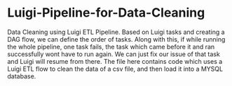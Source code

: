 # Luigi-Pipeline-for-Data-Cleaning
Data Cleaning using Luigi ETL Pipeline. Based on Luigi tasks and creating a DAG flow, we can define the order of tasks. Along with this, if while running the whole pipeline, one task fails, the task which came before it and ran successfully wont have to run again. We can just fix our issue of that task and Luigi will resume from there.
The file here contains code which uses a Luigi ETL flow to clean the data of a csv file, and then load it into a MYSQL database.
